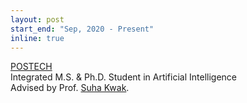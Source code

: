 ```yaml
---
layout: post
start_end: "Sep, 2020 - Present"
inline: true
---
```


[POSTECH](https://www.postech.ac.kr) \
Integrated M.S. & Ph.D. Student in Artificial Intelligence \
Advised by Prof. [Suha Kwak](https://suhakwak.github.io/index.html).

